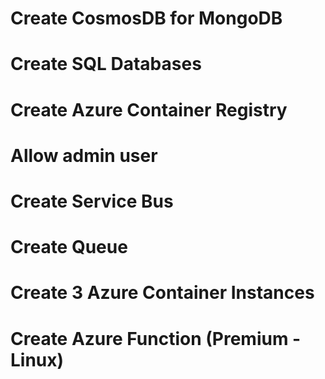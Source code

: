 # Create CosmosDB for MongoDB
# Create SQL Databases
# Create Azure Container Registry
#     Allow admin user
# Create Service Bus
#     Create Queue
# Create 3 Azure Container Instances
# Create Azure Function (Premium - Linux)